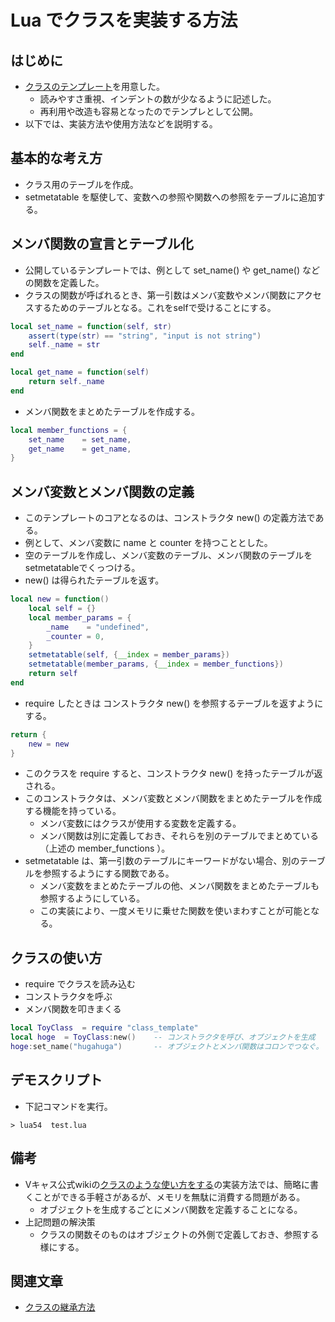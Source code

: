 # Lua でクラスを実装する方法

## はじめに

* [クラスのテンプレート](./class_template.lua)を用意した。
	* 読みやすさ重視、インデントの数が少なるように記述した。
	* 再利用や改造も容易となったのでテンプレとして公開。
* 以下では、実装方法や使用方法などを説明する。

## 基本的な考え方

* クラス用のテーブルを作成。
* setmetatable を駆使して、変数への参照や関数への参照をテーブルに追加する。

## メンバ関数の宣言とテーブル化

* 公開しているテンプレートでは、例として set_name() や get_name() などの関数を定義した。
* クラスの関数が呼ばれるとき、第一引数はメンバ変数やメンバ関数にアクセスするためのテーブルとなる。これをselfで受けることにする。

```lua
local set_name = function(self, str)
	assert(type(str) == "string", "input is not string")
	self._name = str
end

local get_name = function(self)
	return self._name
end
```

* メンバ関数をまとめたテーブルを作成する。

```lua
local member_functions = {
	set_name	= set_name,
	get_name	= get_name,
}
```

## メンバ変数とメンバ関数の定義

* このテンプレートのコアとなるのは、コンストラクタ new() の定義方法である。
* 例として、メンバ変数に name と counter を持つこととした。
* 空のテーブルを作成し、メンバ変数のテーブル、メンバ関数のテーブルを setmetatableでくっつける。
* new() は得られたテーブルを返す。

```lua
local new = function()
	local self = {}
	local member_params = {
		_name    = "undefined",
		_counter = 0,
	}
	setmetatable(self, {__index = member_params})
	setmetatable(member_params, {__index = member_functions})
	return self
end
```

* require したときは コンストラクタ new() を参照するテーブルを返すようにする。 

```lua
return {
	new = new
}
```

* このクラスを require すると、コンストラクタ new() を持ったテーブルが返される。
* このコンストラクタは、メンバ変数とメンバ関数をまとめたテーブルを作成する機能を持っている。
	* メンバ変数にはクラスが使用する変数を定義する。
	* メンバ関数は別に定義しておき、それらを別のテーブルでまとめている（上述の member_functions ）。
* setmetatable は、第一引数のテーブルにキーワードがない場合、別のテーブルを参照するようにする関数である。
	* メンバ変数をまとめたテーブルの他、メンバ関数をまとめたテーブルも参照するようにしている。
	* この実装により、一度メモリに乗せた関数を使いまわすことが可能となる。


## クラスの使い方

* require でクラスを読み込む
* コンストラクタを呼ぶ
* メンバ関数を叩きまくる

```lua
local ToyClass  = require "class_template"
local hoge  = ToyClass:new()	-- コンストラクタを呼び、オブジェクトを生成
hoge:set_name("hugahuga")		-- オブジェクトとメンバ関数はコロンでつなぐ。
```

## デモスクリプト

* 下記コマンドを実行。

```
> lua54  test.lua
```

## 備考

* Vキャス公式wikiの[クラスのような使い方をする](https://virtualcast.jp/wiki/vci/script/module)の実装方法では、簡略に書くことができる手軽さがあるが、メモリを無駄に消費する問題がある。
	* オブジェクトを生成するごとにメンバ関数を定義することになる。
* 上記問題の解決策
	* クラスの関数そのものはオブジェクトの外側で定義しておき、参照する様にする。

## 関連文章

* [クラスの継承方法](../inheritance/)